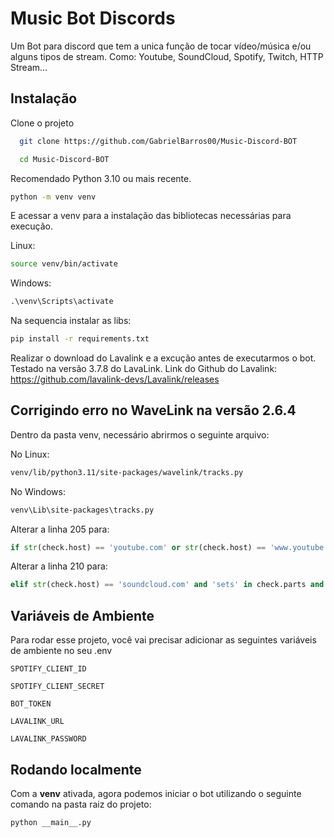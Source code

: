 # Music Bot Discords

Um Bot para discord que tem a unica função de tocar vídeo/música e/ou alguns tipos de stream. Como: Youtube, SoundCloud, Spotify, Twitch, HTTP Stream...

## Instalação

Clone o projeto

```bash
  git clone https://github.com/GabrielBarros00/Music-Discord-BOT
```

```bash
  cd Music-Discord-BOT
```


Recomendado Python 3.10 ou mais recente.
```bash
python -m venv venv
```

E acessar a venv para a instalação das bibliotecas necessárias para execução.

Linux:
```bash
source venv/bin/activate
```

Windows:
```bat
.\venv\Scripts\activate
```
Na sequencia instalar as libs:

```bash
pip install -r requirements.txt
```

Realizar o download do Lavalink e a excução antes de executarmos o bot. Testado na versão 3.7.8 do LavaLink.
Link do Github do Lavalink: https://github.com/lavalink-devs/Lavalink/releases

## Corrigindo erro no WaveLink na versão 2.6.4

Dentro da pasta venv, necessário abrirmos o seguinte arquivo: 

No Linux:
```bash
venv/lib/python3.11/site-packages/wavelink/tracks.py
```

No Windows:
```bat
venv\Lib\site-packages\tracks.py
```

Alterar a linha 205 para:
```python
if str(check.host) == 'youtube.com' or str(check.host) == 'www.youtube.com' and check.query.get("list") and not check.query.get("v") or \
```

Alterar a linha 210 para:
```python
elif str(check.host) == 'soundcloud.com' and 'sets' in check.parts and check.query.get("in") == None or str(check.host) == 'www.soundcloud.com' and 'sets' in check.parts and check.query.get("in") == None:
```

## Variáveis de Ambiente

Para rodar esse projeto, você vai precisar adicionar as seguintes variáveis de ambiente no seu .env

`SPOTIFY_CLIENT_ID`

`SPOTIFY_CLIENT_SECRET`

`BOT_TOKEN`

`LAVALINK_URL`

`LAVALINK_PASSWORD`


## Rodando localmente

Com a **venv** ativada, agora podemos iniciar o bot utilizando o seguinte comando na pasta raiz do projeto:

```bash
python __main__.py
```
